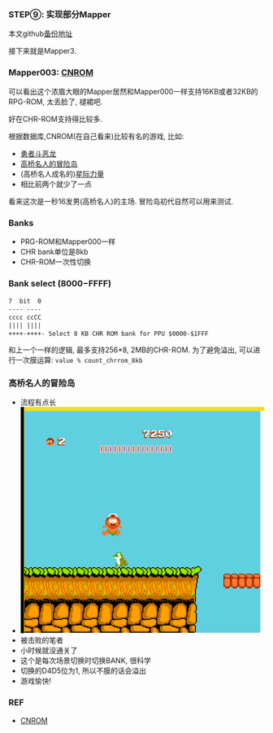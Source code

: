 ### STEP⑨: 实现部分Mapper
本文github[备份地址](https://github.com/dustpg/BlogFM/issues/23)

接下来就是Mapper3.

### Mapper003: [CNROM](https://wiki.nesdev.com/w/index.php/UxROM)

可以看出这个浓眉大眼的Mapper居然和Mapper000一样支持16KB或者32KB的RPG-ROM, 太丢脸了, 褪裙吧.

好在CHR-ROM支持得比较多.

根据数据库,CNROM(在自己看来)比较有名的游戏, 比如:

 - [勇者斗恶龙](http://bootgod.dyndns.org:7777/profile.php?id=1509)
 - [高桥名人的冒险岛](http://bootgod.dyndns.org:7777/profile.php?id=59)
 - (高桥名人成名的)[星际力量](http://bootgod.dyndns.org:7777/profile.php?id=344)
 - 相比前两个就少了一点

看来这次是一秒16发男(高桥名人)的主场. 冒险岛初代自然可以用来测试.

### Banks
 - PRG-ROM和Mapper000一样
 - CHR bank单位是8kb
 - CHR-ROM一次性切换

### Bank select ($8000-$FFFF)
```
7  bit  0
---- ----
cccc ccCC
|||| ||||
++++-++++- Select 8 KB CHR ROM bank for PPU $0000-$1FFF
```
和上一个一样的逻辑, 最多支持256*8, 2MB的CHR-ROM. 为了避免溢出, 可以进行一次膜运算: ```value % count_chrrom_8kb```

### 高桥名人的冒险岛
 - 流程有点长
 - ![island](./island.png)
 - 被击败的笔者
 - 小时候就没通关了
 - 这个是每次场景切换时切换BANK, 很科学
 - 切换的D4D5位为1, 所以不膜的话会溢出
 - 游戏愉快!

### REF
 - [CNROM](https://wiki.nesdev.com/w/index.php/UxROM)